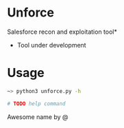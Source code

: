 # Unforce

Salesforce recon and exploitation tool*
* Tool under development

# Usage

```bash
~> python3 unforce.py -h

# TODO help command
```

Awesome name by @

